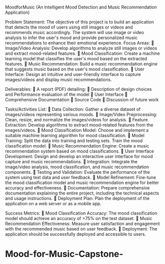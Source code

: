 MoodforMusic (An Intelligent Mood Detection and Music Recommendation Application)

Problem Statement:
The objective of this project is to build an application that detects the mood of users using still images or videos and recommends music accordingly. The system will use image or video analysis to infer the user's mood and provide personalized music recommendations to enhance their emotional experience.
Focus Areas:
	Image/Video Analysis: Develop algorithms to analyze still images or videos and extract mood-related features.
	Mood Classification: Create a machine learning model that classifies the user's mood based on the extracted features.
	Music Recommendation: Build a music recommendation engine that suggests music based on the user's mood classification.
	User Interface: Design an intuitive and user-friendly interface to capture images/videos and display music recommendations.

Deliverables:
	A report (PDF) detailing:
	Description of design choices and Performance evaluation of the model
	User Interface
	Comprehensive Documentation
	Source Code
	Discussion of future work

Tasks/Activities List:
	Data Collection: Gather a diverse dataset of images/videos representing various moods.
	Image/Video Preprocessing: Clean, resize, and normalize the images/videos for analysis.
	Feature Extraction: Develop algorithms to extract mood-related features from the images/videos.
	Mood Classification Model: Choose and implement a suitable machine learning algorithm for mood classification.
	Model Training: Split the data into training and testing sets. Train the mood classification model.
	Music Recommendation Engine: Create a music recommendation system based on mood classifications.
	User Interface Development: Design and develop an interactive user interface for mood capture and music recommendations.
	Integration: Integrate the image/video analysis, mood classification, and music recommendation components.
	Testing and Validation: Evaluate the performance of the system using test data and user feedback.
	Model Refinement: Fine-tune the mood classification model and music recommendation engine for better accuracy and effectiveness.
	Documentation: Prepare comprehensive documentation explaining the entire project, including the technical aspects and usage instructions.
	Deployment Plan: Plan the deployment of the application on a web server or as a mobile app.

Success Metrics:
	Mood Classification Accuracy: The mood classification model should achieve an accuracy of >75% on the test dataset.
	Music Recommendation Effectiveness: Measure user satisfaction and engagement with the recommended music based on user feedback.
	Deployment: The application should be successfully deployed and accessible to users.
# Mood-for-Music-Capstone-
